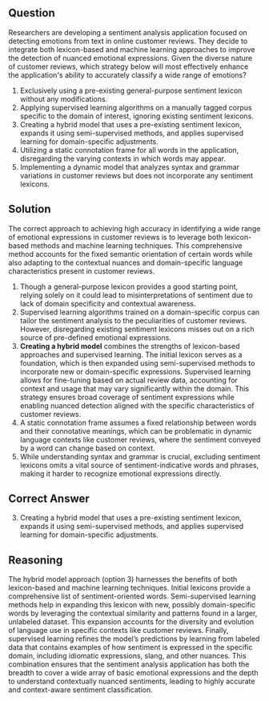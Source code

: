## Question
Researchers are developing a sentiment analysis application focused on detecting emotions from text in online customer reviews. They decide to integrate both lexicon-based and machine learning approaches to improve the detection of nuanced emotional expressions. Given the diverse nature of customer reviews, which strategy below will most effectively enhance the application's ability to accurately classify a wide range of emotions?

1. Exclusively using a pre-existing general-purpose sentiment lexicon without any modifications.
2. Applying supervised learning algorithms on a manually tagged corpus specific to the domain of interest, ignoring existing sentiment lexicons.
3. Creating a hybrid model that uses a pre-existing sentiment lexicon, expands it using semi-supervised methods, and applies supervised learning for domain-specific adjustments.
4. Utilizing a static connotation frame for all words in the application, disregarding the varying contexts in which words may appear.
5. Implementing a dynamic model that analyzes syntax and grammar variations in customer reviews but does not incorporate any sentiment lexicons.

## Solution

The correct approach to achieving high accuracy in identifying a wide range of emotional expressions in customer reviews is to leverage both lexicon-based methods and machine learning techniques. This comprehensive method accounts for the fixed semantic orientation of certain words while also adapting to the contextual nuances and domain-specific language characteristics present in customer reviews.

1. Though a general-purpose lexicon provides a good starting point, relying solely on it could lead to misinterpretations of sentiment due to lack of domain specificity and contextual awareness.
2. Supervised learning algorithms trained on a domain-specific corpus can tailor the sentiment analysis to the peculiarities of customer reviews. However, disregarding existing sentiment lexicons misses out on a rich source of pre-defined emotional expressions.
3. **Creating a hybrid model** combines the strengths of lexicon-based approaches and supervised learning. The initial lexicon serves as a foundation, which is then expanded using semi-supervised methods to incorporate new or domain-specific expressions. Supervised learning allows for fine-tuning based on actual review data, accounting for context and usage that may vary significantly within the domain. This strategy ensures broad coverage of sentiment expressions while enabling nuanced detection aligned with the specific characteristics of customer reviews.
4. A static connotation frame assumes a fixed relationship between words and their connotative meanings, which can be problematic in dynamic language contexts like customer reviews, where the sentiment conveyed by a word can change based on context.
5. While understanding syntax and grammar is crucial, excluding sentiment lexicons omits a vital source of sentiment-indicative words and phrases, making it harder to recognize emotional expressions directly.

## Correct Answer

3. Creating a hybrid model that uses a pre-existing sentiment lexicon, expands it using semi-supervised methods, and applies supervised learning for domain-specific adjustments.

## Reasoning

The hybrid model approach (option 3) harnesses the benefits of both lexicon-based and machine learning techniques. Initial lexicons provide a comprehensive list of sentiment-oriented words. Semi-supervised learning methods help in expanding this lexicon with new, possibly domain-specific words by leveraging the contextual similarity and patterns found in a larger, unlabeled dataset. This expansion accounts for the diversity and evolution of language use in specific contexts like customer reviews. Finally, supervised learning refines the model’s predictions by learning from labeled data that contains examples of how sentiment is expressed in the specific domain, including idiomatic expressions, slang, and other nuances. This combination ensures that the sentiment analysis application has both the breadth to cover a wide array of basic emotional expressions and the depth to understand contextually nuanced sentiments, leading to highly accurate and context-aware sentiment classification.